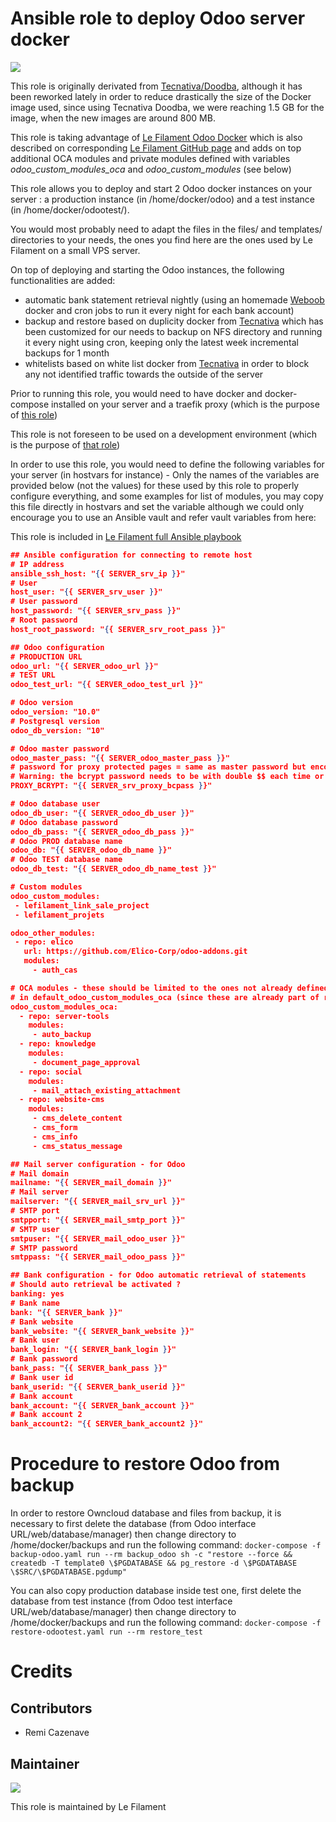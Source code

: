 # Ansible role to deploy Odoo server docker

[![](https://img.shields.io/badge/licence-AGPL--3-blue.svg)](http://www.gnu.org/licenses/agpl "License: AGPL-3")

This role is originally derivated from [Tecnativa/Doodba](https://github.com/Tecnativa/doodba), although it has been reworked lately in order to reduce drastically the size of the Docker image used, since using Tecnativa Doodba, we were reaching 1.5 GB for the image, when the new images are around 800 MB.

This role is taking advantage of [Le Filament Odoo Docker](https://cloud.docker.com/repository/docker/remifilament/odoo) which is also described on corresponding [Le Filament GitHub page](https://github.com/lefilament/odoo_docker) and adds on top additional OCA modules and private modules defined with variables *odoo_custom_modules_oca* and *odoo_custom_modules* (see below)

This role allows you to deploy and start 2 Odoo docker instances on your server : a production instance (in /home/docker/odoo) and a test instance (in /home/docker/odootest/).

You would most probably need to adapt the files in the files/ and templates/ directories to your needs, the ones you find here are the ones used by Le Filament on a small VPS server.

On top of deploying and starting the Odoo instances, the following functionalities are added:
- automatic bank statement retrieval nightly (using an homemade [Weboob](http://weboob.org) docker and cron jobs to run it every night for each bank account)
- backup and restore based on duplicity docker from [Tecnativa](https://github.com/Tecnativa/docker-duplicity) which has been customized for our needs to backup on NFS directory and running it every night using cron, keeping only the latest week incremental backups for 1 month
- whitelists based on white list docker from [Tecnativa](https://github.com/Tecnativa/docker-whitelist) in order to block any not identified traffic towards the outside of the server

Prior to running this role, you would need to have docker and docker-compose installed on your server and a traefik proxy (which is the purpose of [this role](https://github.com/remi-filament/ansible_role_docker_server))

This role is not foreseen to be used on a development environment (which is the purpose of [that role](https://github.com/remi-filament/docker_odoo_dev))

In order to use this role, you would need to define the following variables for your server (in hostvars for instance) - Only the names of the variables are provided below (not the values) for these used by this role to properly configure everything, and some examples for list of modules, you may copy this file directly in hostvars and set the variable although we could only encourage you to use an Ansible vault and refer vault variables from here:

This role is included in [Le Filament full Ansible playbook](https://github.com/lefilament/ansible)

```json
## Ansible configuration for connecting to remote host
# IP address
ansible_ssh_host: "{{ SERVER_srv_ip }}"
# User
host_user: "{{ SERVER_srv_user }}"
# User password
host_password: "{{ SERVER_srv_pass }}"
# Root password
host_root_password: "{{ SERVER_srv_root_pass }}"

## Odoo configuration
# PRODUCTION URL
odoo_url: "{{ SERVER_odoo_url }}"
# TEST URL
odoo_test_url: "{{ SERVER_odoo_test_url }}"

# Odoo version
odoo_version: "10.0"
# Postgresql version
odoo_db_version: "10"

# Odoo master password
odoo_master_pass: "{{ SERVER_odoo_master_pass }}"
# password for proxy protected pages = same as master password but encoded with bcrypt
# Warning: the bcrypt password needs to be with double $$ each time or Docker would not start
PROXY_BCRYPT: "{{ SERVER_srv_proxy_bcpass }}"

# Odoo database user
odoo_db_user: "{{ SERVER_odoo_db_user }}"
# Odoo database password
odoo_db_pass: "{{ SERVER_odoo_db_pass }}"
# Odoo PROD database name
odoo_db: "{{ SERVER_odoo_db_name }}"
# Odoo TEST database name
odoo_db_test: "{{ SERVER_odoo_db_name_test }}"

# Custom modules
odoo_custom_modules:
 - lefilament_link_sale_project
 - lefilament_projets

odoo_other_modules:
 - repo: elico
   url: https://github.com/Elico-Corp/odoo-addons.git
   modules:
     - auth_cas

# OCA modules - these should be limited to the ones not already defined [here](https://github.com/lefilament/ansible/blob/master/group_vars/docker_odoo)
# in default_odoo_custom_modules_oca (since these are already part of remifilament/odoo:10.0 docker)
odoo_custom_modules_oca:
  - repo: server-tools
    modules:
     - auto_backup
  - repo: knowledge
    modules:
     - document_page_approval
  - repo: social
    modules:
     - mail_attach_existing_attachment
  - repo: website-cms
    modules:     
     - cms_delete_content
     - cms_form
     - cms_info
     - cms_status_message

## Mail server configuration - for Odoo
# Mail domain
mailname: "{{ SERVER_mail_domain }}"
# Mail server
mailserver: "{{ SERVER_mail_srv_url }}"
# SMTP port
smtpport: "{{ SERVER_mail_smtp_port }}"
# SMTP user
smtpuser: "{{ SERVER_mail_odoo_user }}"
# SMTP password
smtppass: "{{ SERVER_mail_odoo_pass }}"

## Bank configuration - for Odoo automatic retrieval of statements
# Should auto retrieval be activated ?
banking: yes
# Bank name
bank: "{{ SERVER_bank }}"
# Bank website
bank_website: "{{ SERVER_bank_website }}"
# Bank user
bank_login: "{{ SERVER_bank_login }}"
# Bank password
bank_pass: "{{ SERVER_bank_pass }}"
# Bank user id
bank_userid: "{{ SERVER_bank_userid }}"
# Bank account
bank_account: "{{ SERVER_bank_account }}"
# Bank account 2
bank_account2: "{{ SERVER_bank_account2 }}"
```

# Procedure to restore Odoo from backup

In order to restore Owncloud database and files from backup, it is necessary to first delete the database (from Odoo interface URL/web/database/manager) then change directory to /home/docker/backups and run the following command:
```docker-compose -f backup-odoo.yaml run --rm backup_odoo sh -c "restore --force && createdb -T template0 \$PGDATABASE && pg_restore -d \$PGDATABASE \$SRC/\$PGDATABASE.pgdump"```


You can also copy production database inside test one, first delete the database from test instance (from Odoo test interface URL/web/database/manager) then change directory to /home/docker/backups and run the following command:
```docker-compose -f restore-odootest.yaml run --rm restore_test```


# Credits

## Contributors

* Remi Cazenave <remi-filament>


## Maintainer

[![](https://le-filament.com/img/logo-lefilament.png)](https://le-filament.com "Le Filament")

This role is maintained by Le Filament
